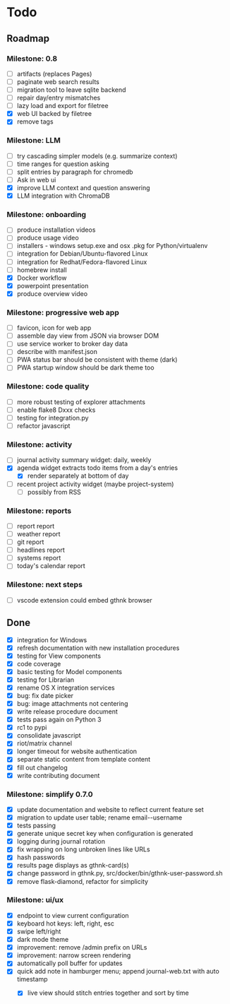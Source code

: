 # Todo

## Roadmap

### Milestone: 0.8

- [ ] artifacts (replaces Pages)
- [ ] paginate web search results
- [ ] migration tool to leave sqlite backend
- [ ] repair day/entry mismatches
- [ ] lazy load and export for filetree
- [x] web UI backed by filetree
- [x] remove tags

### Milestone: LLM

- [ ] try cascading simpler models (e.g. summarize context)
- [ ] time ranges for question asking
- [ ] split entries by paragraph for chromedb
- [ ] Ask in web ui
- [x] improve LLM context and question answering
- [x] LLM integration with ChromaDB

### Milestone: onboarding

- [ ] produce installation videos
- [ ] produce usage video
- [ ] installers - windows setup.exe and osx .pkg for Python/virtualenv
- [ ] integration for Debian/Ubuntu-flavored Linux
- [ ] integration for Redhat/Fedora-flavored Linux
- [ ] homebrew install
- [x] Docker workflow
- [x] powerpoint presentation
- [x] produce overview video

### Milestone: progressive web app

- [ ] favicon, icon for web app
- [ ] assemble day view from JSON via browser DOM
- [ ] use service worker to broker day data
- [ ] describe with manifest.json
- [ ] PWA status bar should be consistent with theme (dark)
- [ ] PWA startup window should be dark theme too

### Milestone: code quality

- [ ] more robust testing of explorer attachments
- [ ] enable flake8 Dxxx checks
- [ ] testing for integration.py
- [ ] refactor javascript

### Milestone: activity

- [ ] journal activity summary widget: daily, weekly
- [x] agenda widget extracts todo items from a day's entries
  - [x] render separately at bottom of day
- [ ] recent project activity widget (maybe project-system)
  - [ ] possibly from RSS

### Milestone: reports

- [ ] report report
- [ ] weather report
- [ ] git report
- [ ] headlines report
- [ ] systems report
- [ ] today's calendar report

### Milestone: next steps

- [ ] vscode extension could embed gthnk browser

## Done

- [x] integration for Windows
- [x] refresh documentation with new installation procedures
- [x] testing for View components
- [x] code coverage
- [x] basic testing for Model components
- [x] testing for Librarian
- [x] rename OS X integration services
- [x] bug: fix date picker
- [x] bug: image attachments not centering
- [x] write release procedure document
- [x] tests pass again on Python 3
- [x] rc1 to pypi
- [x] consolidate javascript
- [x] riot/matrix channel
- [x] longer timeout for website authentication
- [x] separate static content from template content
- [x] fill out changelog
- [x] write contributing document

### Milestone: simplify 0.7.0

- [x] update documentation and website to reflect current feature set
- [x] migration to update user table; rename email--username
- [x] tests passing
- [x] generate unique secret key when configuration is generated
- [x] logging during journal rotation
- [x] fix wrapping on long unbroken lines like URLs
- [x] hash passwords
- [x] results page displays as gthnk-card(s)
- [x] change password in gthnk.py, src/docker/bin/gthnk-user-password.sh
- [x] remove flask-diamond, refactor for simplicity

### Milestone: ui/ux

- [x] endpoint to view current configuration
- [x] keyboard hot keys: left, right, esc
- [x] swipe left/right
- [x] dark mode theme
- [x] improvement: remove /admin prefix on URLs
- [x] improvement: narrow screen rendering
- [x] automatically poll buffer for updates
- [x] quick add note in hamburger menu; append journal-web.txt with auto timestamp
  - [x] live view should stitch entries together and sort by time

